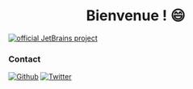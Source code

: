<h1 align="center">Bienvenue ! 😄</h1>

[![official JetBrains project](http://jb.gg/badges/official.svg)](https://www.jetbrains.com/)

### Contact
[![Github](https://img.shields.io/badge/GitHub-%2312100E.svg?&style=for-the-badge&logo=Github&logoColor=white)](https://github.com/GaetanOff)
[![Twitter](https://img.shields.io/badge/twitter-%231DA1F2.svg?&style=for-the-badge&logo=twitter&logoColor=white)](https://twitter.com/Gaetan_Off)
